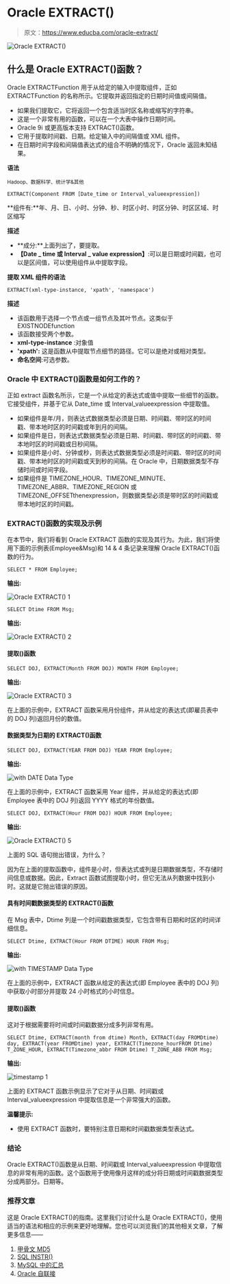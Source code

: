 # Oracle EXTRACT()

> 原文：<https://www.educba.com/oracle-extract/>

![Oracle EXTRACT()](img/557d052101700fefef6301ef7ea54163.png)



## 什么是 Oracle EXTRACT()函数？

Oracle EXTRACTFunction 用于从给定的输入中提取组件，正如 EXTRACTFunction 的名称所示。它提取并返回指定的日期时间值或间隔值。

*   如果我们提取它，它将返回一个包含适当时区名称或缩写的字符串。
*   这是一个非常有用的函数，可以在一个大表中操作日期时间。
*   Oracle 9i 或更高版本支持 EXTRACT()函数。
*   它用于提取时间戳、日期。给定输入中的间隔值或 XML 组件。
*   在日期时间字段和间隔值表达式的组合不明确的情况下，Oracle 返回未知结果。

**语法**

<small>Hadoop、数据科学、统计学&其他</small>

`EXTRACT(Component FROM [Date_time or Interval_valueexpression])`

**组件有:**年、月、日、小时、分钟、秒、时区小时、时区分钟、时区区域、时区缩写

**描述**

*   **成分:**上面列出了，要提取。
*   **【Date _ time 或 Interval _ value expression】**:可以是日期或时间戳，也可以是区间值，可以使用组件从中提取字段。

**提取 XML 组件的语法**

`EXTRACT(xml-type-instance, 'xpath', 'namespace')`

**描述**

*   该函数用于选择一个节点或一组节点及其叶节点。这类似于 EXISTNODEfunction
*   该函数接受两个参数。
*   **xml-type-instance** :对象值
*   **'xpath':** 这是函数从中提取节点细节的路径。它可以是绝对或相对类型。
*   **命名空间**:可选参数。

### Oracle 中 EXTRACT()函数是如何工作的？

正如 extract 函数名所示，它是一个从给定的表达式或值中提取一些细节的函数。它接受组件，并基于它从 Date_time 或 Interval_valueexpression 中提取值。

*   如果组件是年/月，则表达式数据类型必须是日期、时间戳、带时区的时间戳、带本地时区的时间戳或年到月的间隔。
*   如果组件是日，则表达式数据类型必须是日期、时间戳、带时区的时间戳、带本地时区的时间戳或日秒间隔。
*   如果组件是小时、分钟或秒，则表达式数据类型必须是时间戳、带时区的时间戳、带本地时区的时间戳或天到秒的间隔。在 Oracle 中，日期数据类型不存储时间或时间字段。
*   如果组件是 TIMEZONE_HOUR、TIMEZONE_MINUTE、TIMEZONE_ABBR、TIMEZONE_REGION 或 TIMEZONE_OFFSETthenexpression，则数据类型必须是带时区的时间戳或带本地时区的时间戳。

### EXTRACT()函数的实现及示例

在本节中，我们将看到 Oracle EXTRACT 函数的实现及其行为。为此，我们将使用下面的示例表(Employee&Msg)和 14 & 4 条记录来理解 Oracle EXTRACT()函数的行为。

`SELECT * FROM Employee;`

**输出:**

![Oracle EXTRACT() 1](img/0c37c975e2ddf75864446a6c57fcd8a4.png)



`SELECT Dtime FROM Msg;`

**输出:**

![Oracle EXTRACT() 2](img/02bdd47209e51e5917ba4f3f0fc1ad78.png)



#### 提取()函数

`SELECT DOJ, EXTRACT(Month FROM DOJ) MONTH FROM Employee;`

**输出:**

![Oracle EXTRACT() 3](img/8719f15a5063bf4c49dbe25f56f1bf84.png)



在上面的示例中，EXTRACT 函数采用月份组件，并从给定的表达式(即雇员表中的 DOJ 列)返回月份的数值。

#### 数据类型为日期的 EXTRACT()函数

`SELECT DOJ, EXTRACT(YEAR FROM DOJ) YEAR FROM Employee;`

**输出:**

![with DATE Data Type](img/01060bf0273ad67f113265e285e7de9c.png)



在上面的示例中，EXTRACT 函数采用 Year 组件，并从给定的表达式(即 Employee 表中的 DOJ 列)返回 YYYY 格式的年份数值。

`SELECT DOJ, EXTRACT(Hour FROM DOJ) HOUR FROM Employee;`

**输出:**

![Oracle EXTRACT() 5](img/7e02c8f697b5e1e665cfaf3515b562ed.png)



上面的 SQL 语句抛出错误，为什么？

因为在上面的提取函数中，组件是小时，但表达式或列是日期数据类型，不存储时间信息或数据。因此，Extract 函数试图提取小时，但它无法从列数据中找到小时。这就是它抛出错误的原因。

#### 具有时间戳数据类型的 EXTRACT()函数

在 Msg 表中，Dtime 列是一个时间戳数据类型，它包含带有日期和时区的时间详细信息。

`SELECT Dtime, EXTRACT(Hour FROM DTIME) HOUR FROM Msg;`

**输出:**

![with TIMESTAMP Data Type](img/d49e33d39e0c8c705e4dc564632065b3.png)



在上面的示例中，EXTRACT 函数从给定的表达式(即 Employee 表中的 DOJ 列)中获取小时部分并提取 24 小时格式的小时信息。

#### 提取()函数

这对于根据需要将时间或时间戳数据分成多列非常有用。

`SELECT Dtime, EXTRACT(month from dtime) Month,
EXTRACT(day FROMDtime) day,
EXTRACT(year FROMDtime) year,
EXTRACT(Timezone_hourFROM Dtime) T_ZONE_HOUR,
EXTRACT(Timezone_abbr FROM Dtime) T_ZONE_ABB
FROM Msg;`

**输出:**

![timestamp 1](img/87bd7d776ba64c7d072e144b40a0559a.png)



上面的 EXTRACT 函数示例显示了它对于从日期、时间戳或 Interval_valueexpression 中提取信息是一个非常强大的函数。

**温馨提示:**

*   使用 EXTRACT 函数时，要特别注意日期和时间戳数据类型表达式。

### 结论

Oracle EXTRACT()函数是从日期、时间戳或 Interval_valueexpression 中提取信息的非常有用的函数。这个函数用于使用像月这样的成分将日期或时间戳数据类型分成两部分。日期等。

### 推荐文章

这是 Oracle EXTRACT()的指南。这里我们讨论什么是 Oracle EXTRACT()，使用适当的语法和相应的示例来更好地理解。您也可以浏览我们的其他相关文章，了解更多信息——

1.  [甲骨文 MD5](https://www.educba.com/oracle-md5/)
2.  [SQL INSTR()](https://www.educba.com/sql-instr/)
3.  [MySQL 中的汇总](https://www.educba.com/rollup-in-mysql/)
4.  [Oracle 自联接](https://www.educba.com/oracle-self-join/)





